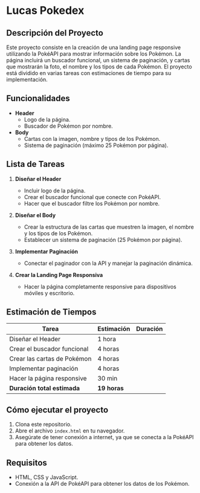 # Lucas Pokedex

## Descripción del Proyecto

Este proyecto consiste en la creación de una landing page responsive utilizando la PokéAPI para mostrar información sobre los Pokémon. La página incluirá un buscador funcional, un sistema de paginación, y cartas que mostrarán la foto, el nombre y los tipos de cada Pokémon. El proyecto está dividido en varias tareas con estimaciones de tiempo para su implementación.

## Funcionalidades

- **Header**
  - Logo de la página.
  - Buscador de Pokémon por nombre.
- **Body**
  - Cartas con la imagen, nombre y tipos de los Pokémon.
  - Sistema de paginación (máximo 25 Pokémon por página).

## Lista de Tareas

1. **Diseñar el Header**

   - Incluir logo de la página.
   - Crear el buscador funcional que conecte con PokéAPI.
   - Hacer que el buscador filtre los Pokémon por nombre.

2. **Diseñar el Body**

   - Crear la estructura de las cartas que muestren la imagen, el nombre y los tipos de los Pokémon.
   - Establecer un sistema de paginación (25 Pokémon por página).

3. **Implementar Paginación**

   - Conectar el paginador con la API y manejar la paginación dinámica.

4. **Crear la Landing Page Responsiva**
   - Hacer la página completamente responsive para dispositivos móviles y escritorio.

## Estimación de Tiempos

| Tarea                       | Estimación   | Duración |
| --------------------------- | ------------ | -------- |
| Diseñar el Header           | 1 hora       |          |
| Crear el buscador funcional | 4 horas      |          |
| Crear las cartas de Pokémon | 4 horas      |          |
| Implementar paginación      | 4 horas      |          |
| Hacer la página responsive  | 30 min       |          |
| **Duración total estimada** | **19 horas** |          |

## Cómo ejecutar el proyecto

1. Clona este repositorio.
2. Abre el archivo `index.html` en tu navegador.
3. Asegúrate de tener conexión a internet, ya que se conecta a la PokéAPI para obtener los datos.

## Requisitos

- HTML, CSS y JavaScript.
- Conexión a la API de PokéAPI para obtener los datos de los Pokémon.
